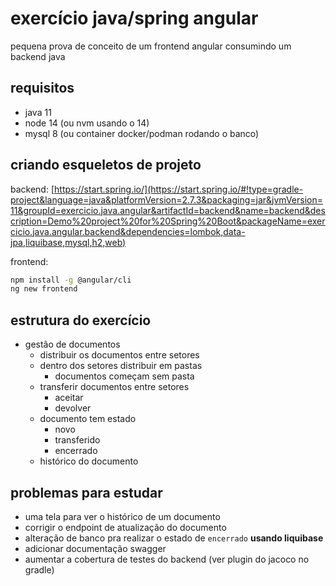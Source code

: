 # exercício java/spring angular

pequena prova de conceito de um frontend angular consumindo um backend java

## requisitos

- java 11
- node 14 (ou nvm usando o 14)
- mysql 8 (ou container docker/podman rodando o banco)

## criando esqueletos de projeto

backend: [https://start.spring.io/](https://start.spring.io/#!type=gradle-project&language=java&platformVersion=2.7.3&packaging=jar&jvmVersion=11&groupId=exercicio.java.angular&artifactId=backend&name=backend&description=Demo%20project%20for%20Spring%20Boot&packageName=exercicio.java.angular.backend&dependencies=lombok,data-jpa,liquibase,mysql,h2,web)

frontend:

```bash
npm install -g @angular/cli
ng new frontend
```

## estrutura do exercício

- gestão de documentos
  - distribuir os documentos entre setores
  - dentro dos setores distribuir em pastas
    - documentos começam sem pasta
  - transferir documentos entre setores
    - aceitar
    - devolver
  - documento tem estado
    - novo
    - transferido
    - encerrado
  - histórico do documento

## problemas para estudar

- uma tela para ver o histórico de um documento
- corrigir o endpoint de atualização do documento
- alteração de banco pra realizar o estado de `encerrado` **usando liquibase**
- adicionar documentação swagger
- aumentar a cobertura de testes do backend (ver plugin do jacoco no gradle)

